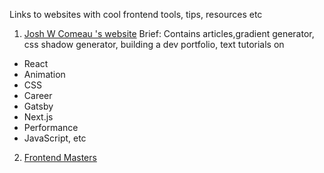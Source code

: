 Links to websites with cool frontend tools, tips, resources etc
1. [Josh W Comeau 's website](https://www.joshwcomeau.com/)
Brief:
Contains articles,gradient generator, css shadow generator, building a dev portfolio, text tutorials on 
- React
- Animation
- CSS
- Career
- Gatsby
- Next.js
- Performance
- JavaScript, etc
2. [Frontend Masters](https://frontendmasters.com/)
